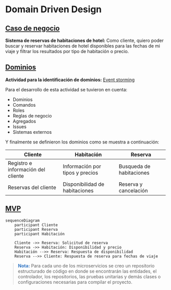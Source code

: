 # Domain Driven Design

## <u>Caso de negocio</u>

**Sistema de reservas de habitaciones de hotel:**
Como cliente, quiero poder buscar y reservar habitaciones de hotel disponibles para las fechas de mi viaje y filtrar los resultados por tipo de habitación o precio.

## <u>Dominios</u>
**Actividad para la identificación de dominios:** [Event storming](https://miro.com/app/board/uXjVNjZ6Edk=/)

Para el desarrollo de esta actividad se tuvieron en cuenta:

* Dominios
* Comandos
* Roles
* Reglas de negocio
* Agregados
* Issues
* Sistemas externos

Y finalmente se definieron los dominios como se muestra a continuación:

Cliente      | Habitación    | Reserva 
------------ | ------------- | ------------
Registro e información del cliente | Información por tipos y precios | Busqueda de habitaciones 
Reservas del cliente | Disponibilidad de habitaciones   | Reserva y cancelación

## <u>MVP</u>
```mermaid
sequenceDiagram
    participant Cliente
    participant Reserva
    participant Habitación

    Cliente ->> Reserva: Solicitud de reserva
    Reserva ->> Habitación: Disponibilidad y precio
    Habitación -->> Reserva: Respuesta de disponibilidad
    Reserva -->> Cliente: Respuesta de reserva para fechas de viaje
```

> **<a style="color: #2F74C3;">Nota:</a>** Para cada uno de los microservicios se creo un repositorio estructurado de código en donde se encontrarán las entidades, el controlador, los repositorios, las pruebas unitarias y demás clases o configuraciones necesarias para compilar el proyecto. 
